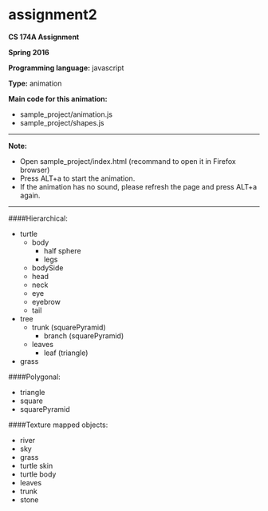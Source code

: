# assignment2

**CS 174A Assignment**

**Spring 2016**

**Programming language:** javascript  

**Type:** animation

**Main code for this animation:**
 - sample_project/animation.js
 - sample_project/shapes.js

---

**Note:**
 - Open sample_project/index.html (recommand to open it in Firefox browser) 
 - Press ALT+a to start the animation.
 - If the animation has no sound, please refresh the page and press ALT+a again.

---
####Hierarchical:
 - turtle
    - body
       - half sphere
       - legs
    - bodySide
    - head
    - neck
    - eye
    - eyebrow
    - tail
 - tree
    - trunk (squarePyramid)
       - branch (squarePyramid)
    - leaves
       - leaf (triangle)
 - grass


####Polygonal:
 - triangle
 - square
 - squarePyramid

####Texture mapped objects:
 - river
 - sky
 - grass
 - turtle skin
 - turtle body
 - leaves
 - trunk
 - stone
